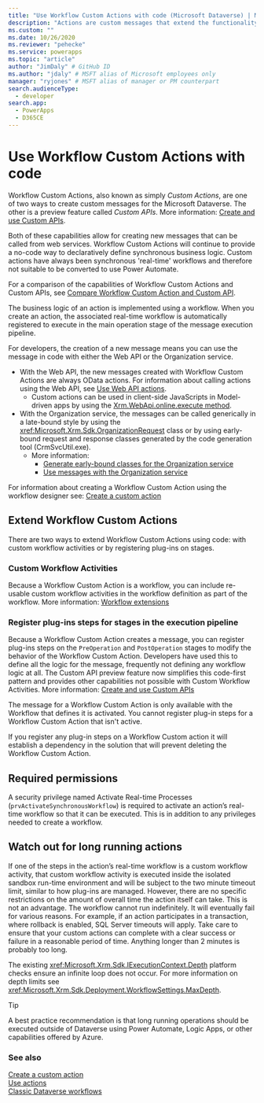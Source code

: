```yaml
---
title: "Use Workflow Custom Actions with code (Microsoft Dataverse) | Microsoft Docs" # Intent and product brand in a unique string of 43-59 chars including spaces
description: "Actions are custom messages that extend the functionality of Microsoft Dataverse. Learn more about how to create your own actions" # 115-145 characters including spaces. This abstract displays in the search result.
ms.custom: ""
ms.date: 10/26/2020
ms.reviewer: "pehecke"
ms.service: powerapps
ms.topic: "article"
author: "JimDaly" # GitHub ID
ms.author: "jdaly" # MSFT alias of Microsoft employees only
manager: "ryjones" # MSFT alias of manager or PM counterpart
search.audienceType: 
  - developer
search.app: 
  - PowerApps
  - D365CE
---
```


# Use Workflow Custom Actions with code

Workflow Custom Actions, also known as simply *Custom Actions*, are one of two ways to create custom messages for the Microsoft Dataverse. The other is a preview feature called *Custom APIs*. More information: [Create and use Custom APIs](custom-api.md).

Both of these capabilities allow for creating new messages that can be called from web services. Workflow Custom Actions will continue to provide a no-code way to declaratively define synchronous business logic. Custom actions have always been synchronous 'real-time' workflows and therefore not suitable to be converted to use Power Automate.

For a comparison of the capabilities of Workflow Custom Actions and Custom APIs, see [Compare Workflow Custom Action and Custom API](custom-actions.md#compare-workflow-custom-action-and-custom-api).
  
The business logic of an action is implemented using a workflow. When you create an action, the associated real-time workflow is automatically registered to execute in the main operation stage of the message execution pipeline.

For developers, the creation of a new message means you can use the message in code with either the Web API or the Organization service. 

- With the Web API, the new messages created with Workflow Custom Actions are always OData actions. For information about calling actions using the Web API, see [Use Web API actions](webapi/use-web-api-actions.md).
  - Custom actions can be used in client-side JavaScripts in Model-driven apps by using the [Xrm.WebApi.online.execute method](../model-driven-apps/clientapi/reference/Xrm-WebApi/online/execute.md).
- With the Organization service, the messages can be called generically in a late-bound style by using the <xref:Microsoft.Xrm.Sdk.OrganizationRequest> class or by using early-bound request and response classes generated by the code generation tool (CrmSvcUtil.exe).
  - More information: 
    - [Generate early-bound classes for the Organization service](org-service/generate-early-bound-classes.md)
    - [Use messages with the Organization service](org-service/use-messages.md)

For information about creating a Workflow Custom Action using the workflow designer see: [Create a custom action](../../maker/common-data-service/create-actions.md)

## Extend Workflow Custom Actions

There are two ways to extend Workflow Custom Actions using code: with custom workflow activities or by registering plug-ins on stages.

### Custom Workflow Activities

Because a Workflow Custom Action is a workflow, you can include re-usable custom workflow activities in the workflow definition as part of the workflow. More information: [Workflow extensions](workflow/workflow-extensions.md)

### Register plug-ins steps for stages in the execution pipeline

Because a Workflow Custom Action creates a message, you can register plug-ins steps on the `PreOperation` and `PostOperation` stages to modify the behavior of the Workflow Custom Action. Developers have used this to define all the logic for the message, frequently not defining any workflow logic at all. The Custom API preview feature now simplifies this code-first pattern and provides other capabilities not possible with Custom Workflow Activities. More information: [Create and use Custom APIs](custom-api.md)

The message for a Workflow Custom Action is only available with the Workflow that defines it is activated. You cannot register plug-in steps for a Workflow Custom Action that isn't active.

If you register any plug-in steps on a Workflow Custom action it will establish a dependency in the solution that will prevent deleting the Workflow Custom Action.
  
<a name="bkmk_permissions"></a> 
  
## Required permissions
  
 A security privilege named Activate Real-time Processes (`prvActivateSynchronousWorkflow`) is required to activate an action’s real-time workflow so that it can be executed. This is in addition to any privileges needed to create a workflow.  

  
<a name="bkmk_longrunning"></a>

## Watch out for long running actions

If one of the steps in the action’s real-time workflow is a custom workflow activity, that custom workflow activity is executed inside the isolated sandbox run-time environment and will be subject to the two minute timeout limit, similar to how plug-ins are managed. However, there are no specific restrictions on the amount of overall time the action itself can take. This is not an advantage. The workflow cannot run indefinitely. It will eventually fail for various reasons. For example, if an action participates in a transaction, where rollback is enabled, SQL Server timeouts will apply. Take care to ensure that your custom actions can complete with a clear success or failure in a reasonable period of time. Anything longer than 2 minutes is probably too long.

The existing <xref:Microsoft.Xrm.Sdk.IExecutionContext.Depth> platform checks ensure an infinite loop does not occur. For more information on depth limits see <xref:Microsoft.Xrm.Sdk.Deployment.WorkflowSettings.MaxDepth>. 

> [!TIP]
>  A best practice recommendation is that long running operations should be executed outside of Dataverse using Power Automate, Logic Apps, or other capabilities offered by Azure.
  
### See also  
 [Create a custom action](../../maker/common-data-service/create-actions.md)<br />
 [Use actions](../../maker/common-data-service/actions.md)<br />
 [Classic Dataverse workflows](/flow/workflow-processes)<br />

